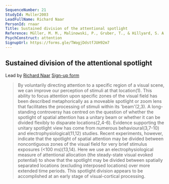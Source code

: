 ```yaml
---
SequenceNumber: 21
StudyId: Muller2003
LeadFullName: Richard Naar
PersonId: rnaar
Title: Sustained division of the attentional spotlight
Reference: Müller, M. M., Malinowski, P., Gruber, T., & Hillyard, S. A. (2003). Sustained division of the attentional spotlight. Nature, 424(6946), 309–312. https://doi.org/10.1038/nature01812
PsychConstruct: attention
SignupUrl: https://forms.gle/TWogjDdstfJUH92m7
---
```


## Sustained division of the attentional spotlight

Lead by [Richard Naar](/people/rnaar)
[Sign-up form](https://forms.gle/TWogjDdstfJUH92m7)

> By voluntarily directing attention to a specific region of a visual scene, we can improve our perception of stimuli at that location(1). This ability to focus attention upon specific zones of the visual field has been described metaphorically as a moveable spotlight or zoom lens that facilitates the processing of stimuli within its 'beam'(2,3). A long-standing controversy has centred on the question of whether the spotlight of spatial attention has a unitary beam or whether it can be divided flexibly to disparate locations(2,4-6). Evidence supporting the unitary spotlight view has come from numerous behavioural(3,7-10) and electrophysiological(11,12) studies. Recent experiments, however, indicate that the spotlight of spatial attention may be divided between noncontiguous zones of the visual field for very brief stimulus exposures (<100 ms)(13,14). Here we use an electrophysiological measure of attentional allocation (the steady-state visual evoked potential) to show that the spotlight may be divided between spatially separated locations (excluding interposed locations) over more extended time periods. This spotlight division appears to be accomplished at an early stage of visual-cortical processing.